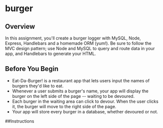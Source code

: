# burger
## Overview
In this assignment, you'll create a burger logger with MySQL, Node, Express, Handlebars and a homemade ORM (yum!). Be sure to follow the MVC design pattern; use Node and MySQL to query and route data in your app, and Handlebars to generate your HTML.

## Before You Begin
- Eat-Da-Burger! is a restaurant app that lets users input the names of burgers they'd like to eat.
- Whenever a user submits a burger's name, your app will display the burger on the left side of the page -- waiting to be devoured.
- Each burger in the waiting area can click to devour. When the user clicks it, the burger will move to the right side of the page.
- Your app will store every burger in a database, whether devoured or not.

##Instructions

